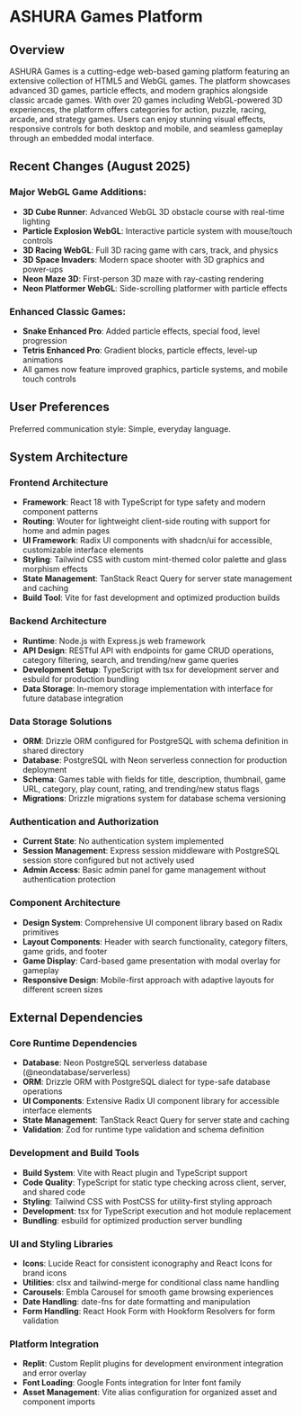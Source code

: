 # ASHURA Games Platform

## Overview

ASHURA Games is a cutting-edge web-based gaming platform featuring an extensive collection of HTML5 and WebGL games. The platform showcases advanced 3D games, particle effects, and modern graphics alongside classic arcade games. With over 20 games including WebGL-powered 3D experiences, the platform offers categories for action, puzzle, racing, arcade, and strategy games. Users can enjoy stunning visual effects, responsive controls for both desktop and mobile, and seamless gameplay through an embedded modal interface.

## Recent Changes (August 2025)

### Major WebGL Game Additions:
- **3D Cube Runner**: Advanced WebGL 3D obstacle course with real-time lighting
- **Particle Explosion WebGL**: Interactive particle system with mouse/touch controls
- **3D Racing WebGL**: Full 3D racing game with cars, track, and physics
- **3D Space Invaders**: Modern space shooter with 3D graphics and power-ups
- **Neon Maze 3D**: First-person 3D maze with ray-casting rendering
- **Neon Platformer WebGL**: Side-scrolling platformer with particle effects

### Enhanced Classic Games:
- **Snake Enhanced Pro**: Added particle effects, special food, level progression
- **Tetris Enhanced Pro**: Gradient blocks, particle effects, level-up animations
- All games now feature improved graphics, particle systems, and mobile touch controls

## User Preferences

Preferred communication style: Simple, everyday language.

## System Architecture

### Frontend Architecture
- **Framework**: React 18 with TypeScript for type safety and modern component patterns
- **Routing**: Wouter for lightweight client-side routing with support for home and admin pages
- **UI Framework**: Radix UI components with shadcn/ui for accessible, customizable interface elements
- **Styling**: Tailwind CSS with custom mint-themed color palette and glass morphism effects
- **State Management**: TanStack React Query for server state management and caching
- **Build Tool**: Vite for fast development and optimized production builds

### Backend Architecture
- **Runtime**: Node.js with Express.js web framework
- **API Design**: RESTful API with endpoints for game CRUD operations, category filtering, search, and trending/new game queries
- **Development Setup**: TypeScript with tsx for development server and esbuild for production bundling
- **Data Storage**: In-memory storage implementation with interface for future database integration

### Data Storage Solutions
- **ORM**: Drizzle ORM configured for PostgreSQL with schema definition in shared directory
- **Database**: PostgreSQL with Neon serverless connection for production deployment
- **Schema**: Games table with fields for title, description, thumbnail, game URL, category, play count, rating, and trending/new status flags
- **Migrations**: Drizzle migrations system for database schema versioning

### Authentication and Authorization
- **Current State**: No authentication system implemented
- **Session Management**: Express session middleware with PostgreSQL session store configured but not actively used
- **Admin Access**: Basic admin panel for game management without authentication protection

### Component Architecture
- **Design System**: Comprehensive UI component library based on Radix primitives
- **Layout Components**: Header with search functionality, category filters, game grids, and footer
- **Game Display**: Card-based game presentation with modal overlay for gameplay
- **Responsive Design**: Mobile-first approach with adaptive layouts for different screen sizes

## External Dependencies

### Core Runtime Dependencies
- **Database**: Neon PostgreSQL serverless database (@neondatabase/serverless)
- **ORM**: Drizzle ORM with PostgreSQL dialect for type-safe database operations
- **UI Components**: Extensive Radix UI component library for accessible interface elements
- **State Management**: TanStack React Query for server state and caching
- **Validation**: Zod for runtime type validation and schema definition

### Development and Build Tools
- **Build System**: Vite with React plugin and TypeScript support
- **Code Quality**: TypeScript for static type checking across client, server, and shared code
- **Styling**: Tailwind CSS with PostCSS for utility-first styling approach
- **Development**: tsx for TypeScript execution and hot module replacement
- **Bundling**: esbuild for optimized production server bundling

### UI and Styling Libraries
- **Icons**: Lucide React for consistent iconography and React Icons for brand icons
- **Utilities**: clsx and tailwind-merge for conditional class name handling
- **Carousels**: Embla Carousel for smooth game browsing experiences
- **Date Handling**: date-fns for date formatting and manipulation
- **Form Handling**: React Hook Form with Hookform Resolvers for form validation

### Platform Integration
- **Replit**: Custom Replit plugins for development environment integration and error overlay
- **Font Loading**: Google Fonts integration for Inter font family
- **Asset Management**: Vite alias configuration for organized asset and component imports